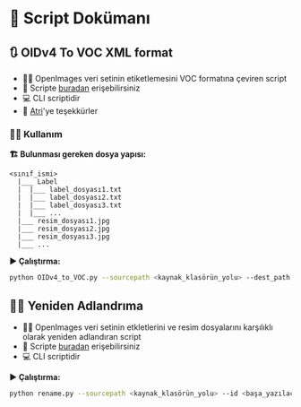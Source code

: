 # 📖 Script Dokümanı
## 🔃 OIDv4 To VOC XML format
- 👨‍💻 OpenImages veri setinin etiketlemesini VOC formatına çeviren script
- 🚩 Scripte [buradan](./OIDv4_to_VOC.py) erişebilirsiniz
- 💻 CLI scriptidir
- 💁 [Atri](https://github.com/AtriSaxena/OIDv4_to_VOC)'ye teşekkürler
### 👩‍🔧 Kullanım

**🏗️ Bulunması gereken dosya yapısı:**
```
<sınıf_ismi>
  |___ Label
  |  |___ label_dosyası1.txt   
  |  |___ label_dosyası2.txt   
  |  |___ label_dosyası3.txt   
  |  |___ ...   
  |___ resim_dosyası1.jpg
  |___ resim_dosyası2.jpg
  |___ resim_dosyası3.jpg
  |___ ...
```

**▶️ Çalıştırma:**
```bash
python OIDv4_to_VOC.py --sourcepath <kaynak_klasörün_yolu> --dest_path <hedef_klasörün_yolu>
```

## 🤸‍♀️ Yeniden Adlandrıma
- 👨‍💻 OpenImages veri setinin etkletlerini ve resim dosyalarını karşılıklı olarak yeniden adlandıran script
- 🚩 Scripte [buradan](./rename.py) erişebilirsiniz
- 💻 CLI scriptidir

**▶️ Çalıştırma:**
```bash
python rename.py --sourcepath <kaynak_klasörün_yolu> --id <başa_yazılacak_isim>
```

